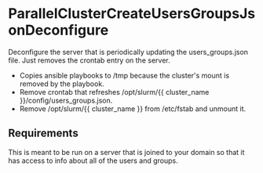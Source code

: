 ParallelClusterCreateUsersGroupsJsonDeconfigure
=========

Deconfigure the server that is periodically updating the users_groups.json file.
Just removes the crontab entry on the server.

* Copies ansible playbooks to /tmp because the cluster's mount is removed by the playbook.
* Remove crontab that refreshes /opt/slurm/{{ cluster_name }}/config/users_groups.json.
* Remove /opt/slurm/{{ cluster_name }} from /etc/fstab and unmount it.

Requirements
------------

This is meant to be run on a server that is joined to your domain so that it
has access to info about all of the users and groups.
